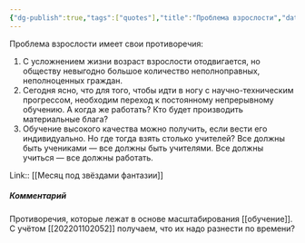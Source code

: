```yaml
---
{"dg-publish":true,"tags":["quotes"],"title":"Проблема взрослости","date":"2022-01-26T23:22:00+03:00","modified_at":"2022-06-03T09:13:36+03:00","permalink":"/quotes/202201262322/","dgHomeLink":false,"dgPassFrontmatter":true}
---
```



Проблема взрослости имеет свои противоречия: 
1. С усложнением жизни возраст взрослости отодвигается, но обществу невыгодно большое количество неполноправных, неполноценных граждан. 
2. Сегодня ясно, что для того, чтобы идти в ногу с научно-техническим прогрессом, необходим переход к постоянному непрерывному обучению. А когда же работать? Кто будет производить материальные блага?
3. Обучение высокого качества можно получить, если вести его индивидуально. Но где тогда взять столько учителей? Все должны быть учениками — все должны быть учителями. Все должны учиться — все должны работать. 

Link:: [[Месяц под звёздами фантазии]]

##### Комментарий

Противоречия, которые лежат в основе масштабирования [[обучение]]. С учётом [[202201102052]] получаем, что их надо разнести по времени?
